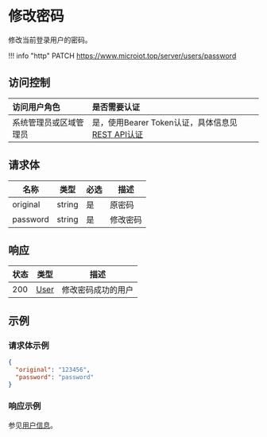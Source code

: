# 修改密码

修改当前登录用户的密码。

!!! info "http"
    PATCH https://www.microiot.top/server/users/password

## 访问控制

| 访问用户角色           | 是否需要认证                                 |
| :--------------------- | :------------------------------------------- |
| 系统管理员或区域管理员 | 是，使用Bearer Token认证，具体信息见[REST API认证](../api.md) |

## 请求体

| 名称     | 类型   | 必选 | 描述     |
| -------- | ------ | ---- | -------- |
| original | string | 是   | 原密码   |
| password | string | 是   | 修改密码 |

## 响应

| 状态 | 类型          | 描述           |
| ---- | ------------- | -------------- |
| 200  | [User](adduser.md#user) | 修改密码成功的用户 |

## 示例

### 请求体示例

``` JSON
{
  "original": "123456",
  "password": "password"
}
```

### 响应示例

参见[用户信息](adduser.md#_7)。

